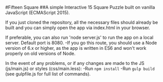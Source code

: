 #Fifteen Square
##A simple Interactive 15 Square Puzzle built on vanilla JavaScript (ECMAScript 2015).

If you just cloned the repository, all the necessary files should already be built and you can simply open the app via index.html in your browser.

If preferable, you can also run 'node server.js' to run the app on a local server. Default port is 8080.
-If you go this route, you should use a Node version of 6.x or higher, as the app is written in ES6 and won't work properly on old versions of Node.

In the event of any problems, or if any changes are made to the JS (js/main.js) or styles (css/main.less):
-Run `npm install`
-Run `gulp build` (see gulpfile.js for full list of commands).
